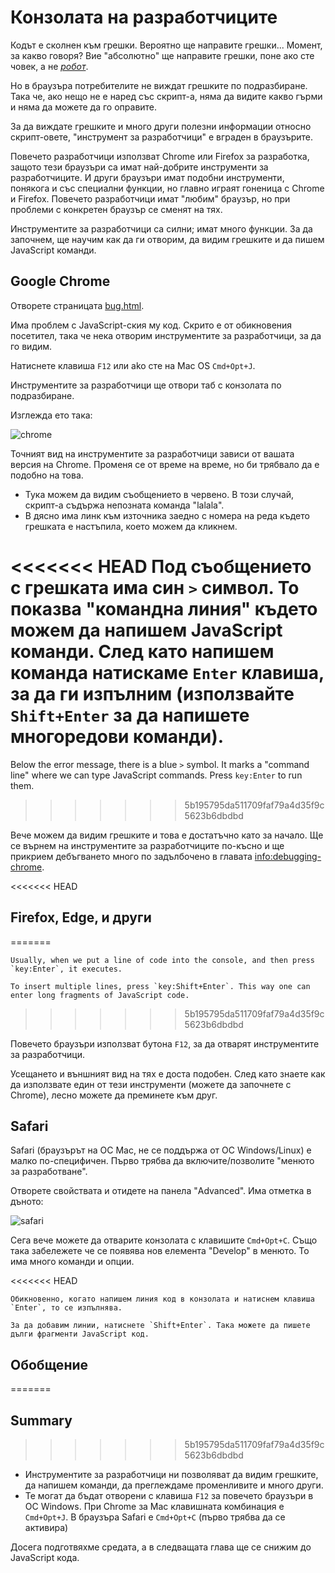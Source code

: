 # Конзолата на разработчиците

Кодът е сколнен към грешки. Вероятно ще направите грешки... Момент, за какво говоря? Вие "абсолютно" ще направите грешки, поне ако сте човек, а не *[робот](https://en.wikipedia.org/wiki/Bender_(Futurama))*.

Но в браузъра потребителите не виждат грешките по подразбиране. Така че, ако нещо не е наред със скрипт-а, няма да видите какво гърми и няма да можете да го оправите.

За да виждате грешките и много други полезни информации относно скрипт-овете, "инструмент за разработчици" е вграден в браузърите.

Повечето разработчици използват Chrome или Firefox за разработка, защото тези браузъри са имат най-добрите инструменти за разработчиците. И други браузъри имат подобни инструменти, понякога и със специални функции, но главно играят гоненица с Chrome и Firefox. Повечето разработчици имат "любим" браузър, но при проблеми с конкретен браузър се сменят на тях.

Инструментите за разработчици са силни; имат много функции. За да започнем, ще научим как да ги отворим, да видим грешките и да пишем JavaScript команди.

## Google Chrome

Отворете страницата [bug.html](bug.html).

Има проблем с JavaScript-ския му код. Скрито е от обикновения посетител, така че нека отворим инструментите за разработчици, за да го видим.

Натиснете клавиша `F12` или ako сте на Мас OS `Cmd+Opt+J`.

Инструментите за разработчици ще отвори таб с конзолата по подразбиране.

Изглежда ето така:

![chrome](chrome.png)

Точният вид на инструментите за разработчици зависи от вашата версия на Chrome. Променя се от време на време, но би трябвало да е подобно на това.

- Тука можем да видим съобщението в червено. В този случай, скрипт-а съдържа непозната команда "lalala".
- В дясно има линк към източника заедно с номера на реда където грешката е настъпила, което можем да кликнем.

<<<<<<< HEAD
Под съобщението с грешката има син `>` символ. То показва "командна линия" където можем да напишем JavaScript команди. След като напишем команда натискаме `Enter` клавиша, за да ги изпълним (използвайте `Shift+Enter` за да напишете многоредови команди).
=======
Below the error message, there is a blue `>` symbol. It marks a "command line" where we can type JavaScript commands. Press `key:Enter` to run them.
>>>>>>> 5b195795da511709faf79a4d35f9c5623b6dbdbd

Вече можем да видим грешките и това е достатъчно като за начало. Ще се върнем на инструментите за разработчиците по-късно и ще прикрием дебъгването много по задълбочено в главата <info:debugging-chrome>.

<<<<<<< HEAD
## Firefox, Edge, и други
=======
```smart header="Multi-line input"
Usually, when we put a line of code into the console, and then press `key:Enter`, it executes.

To insert multiple lines, press `key:Shift+Enter`. This way one can enter long fragments of JavaScript code.
```
>>>>>>> 5b195795da511709faf79a4d35f9c5623b6dbdbd

Повечето браузъри използват бутона `F12`, за да отварят инструментите за разработчици.

Усещането и външният вид на тях е доста подобен. След като знаете как да използвате един от тези инструменти (можете да започнете с Chrome), лесно можете да преминете към друг.

## Safari

Safari (браузърът на OС Mac, не се поддържа от ОС Windows/Linux) е малко по-специфичен. Първо трябва да включите/позволите "менюто за разработване".

Отворете свойствата и отидете на панела "Advanced". Има отметка в дъното:

![safari](safari.png)

Сега вече можете да отварите конзолата с клавишите `Cmd+Opt+C`. Също така забележете че се появява нов елемента "Develop" в менюто. То има много команди и опции.

<<<<<<< HEAD
```smart header="Multi-line input"
Обикновенно, когато напишем линия код в конзолата и натиснем клавиша `Enter`, то се изпълнява.

За да добавим линии, натиснете `Shift+Enter`. Така можете да пишете дълги фрагменти JavaScript код.
```

## Обобщение
=======
## Summary
>>>>>>> 5b195795da511709faf79a4d35f9c5623b6dbdbd

- Инструментите за разработчици ни позволяват да видим грешките, да напишем команди, да преглеждаме променливите и много други.
- Те могат да бъдат отворени с клавиша `F12` за повечето браузъри в ОС Windows. При Chrome за Mac клавишната комбинация е `Cmd+Opt+J`. В браузъра Safari е `Cmd+Opt+C` (първо трябва да се активира)

Досега подготвяхме средата, а в следващата глава ще се снижим до JavaScript кода.
